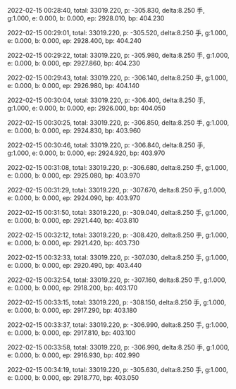 2022-02-15 00:28:40, total: 33019.220, p: -305.830, delta:8.250 手, g:1.000, e: 0.000, b: 0.000, ep: 2928.010, bp: 404.230

2022-02-15 00:29:01, total: 33019.220, p: -305.520, delta:8.250 手, g:1.000, e: 0.000, b: 0.000, ep: 2928.400, bp: 404.240

2022-02-15 00:29:22, total: 33019.220, p: -305.980, delta:8.250 手, g:1.000, e: 0.000, b: 0.000, ep: 2927.860, bp: 404.230

2022-02-15 00:29:43, total: 33019.220, p: -306.140, delta:8.250 手, g:1.000, e: 0.000, b: 0.000, ep: 2926.980, bp: 404.140

2022-02-15 00:30:04, total: 33019.220, p: -306.400, delta:8.250 手, g:1.000, e: 0.000, b: 0.000, ep: 2926.000, bp: 404.050

2022-02-15 00:30:25, total: 33019.220, p: -306.850, delta:8.250 手, g:1.000, e: 0.000, b: 0.000, ep: 2924.830, bp: 403.960

2022-02-15 00:30:46, total: 33019.220, p: -306.840, delta:8.250 手, g:1.000, e: 0.000, b: 0.000, ep: 2924.920, bp: 403.970

2022-02-15 00:31:08, total: 33019.220, p: -306.680, delta:8.250 手, g:1.000, e: 0.000, b: 0.000, ep: 2925.080, bp: 403.970

2022-02-15 00:31:29, total: 33019.220, p: -307.670, delta:8.250 手, g:1.000, e: 0.000, b: 0.000, ep: 2924.090, bp: 403.970

2022-02-15 00:31:50, total: 33019.220, p: -309.040, delta:8.250 手, g:1.000, e: 0.000, b: 0.000, ep: 2921.440, bp: 403.810

2022-02-15 00:32:12, total: 33019.220, p: -308.420, delta:8.250 手, g:1.000, e: 0.000, b: 0.000, ep: 2921.420, bp: 403.730

2022-02-15 00:32:33, total: 33019.220, p: -307.030, delta:8.250 手, g:1.000, e: 0.000, b: 0.000, ep: 2920.490, bp: 403.440

2022-02-15 00:32:54, total: 33019.220, p: -307.160, delta:8.250 手, g:1.000, e: 0.000, b: 0.000, ep: 2918.200, bp: 403.170

2022-02-15 00:33:15, total: 33019.220, p: -308.150, delta:8.250 手, g:1.000, e: 0.000, b: 0.000, ep: 2917.290, bp: 403.180

2022-02-15 00:33:37, total: 33019.220, p: -306.990, delta:8.250 手, g:1.000, e: 0.000, b: 0.000, ep: 2917.810, bp: 403.100

2022-02-15 00:33:58, total: 33019.220, p: -306.990, delta:8.250 手, g:1.000, e: 0.000, b: 0.000, ep: 2916.930, bp: 402.990

2022-02-15 00:34:19, total: 33019.220, p: -305.630, delta:8.250 手, g:1.000, e: 0.000, b: 0.000, ep: 2918.770, bp: 403.050